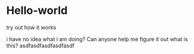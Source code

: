 # Hello-world
try out how it works

i have no idea what i am doing?
Can anyone help me figure it out what is this?
asdfasdfasdfasdfasdf
